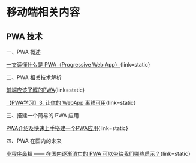 # 移动端相关内容

## PWA 技术

一、PWA 概述

[一文读懂什么是 PWA（Progressive Web App）](https://blog.csdn.net/sunyctf/article/details/136003062){link=static}

二、PWA 相关技术解析

[前端应该了解的PWA](https://juejin.cn/post/6844903603967115272){link=static}

[【PWA学习】3. 让你的 WebApp 离线可用](https://www.jianshu.com/p/0121d1793d01){link=static}

三、搭建一个简易的 PWA 应用

[PWA介绍及快速上手搭建一个PWA应用](https://segmentfault.com/a/1190000014639473){link=static}

四、PWA 在国内的未来

[小程序鼻祖 —— 在国内逐渐消亡的 PWA 可以带给我们哪些启示？](https://segmentfault.com/a/1190000041729491){link=static}
